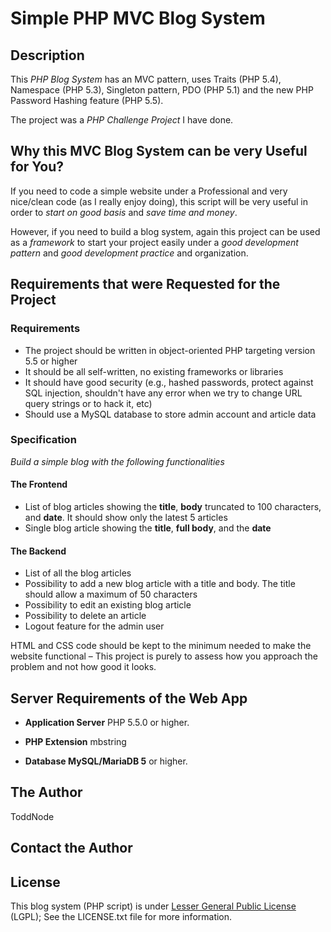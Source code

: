 # Simple PHP MVC Blog System


## Description

This *PHP Blog System* has an MVC pattern, uses Traits (PHP 5.4), Namespace (PHP 5.3), Singleton pattern, PDO (PHP 5.1) and the new PHP Password Hashing feature (PHP 5.5).

The project was a *PHP Challenge Project* I have done.


## Why this MVC Blog System can be very Useful for You?

If you need to code a simple website under a Professional and very nice/clean code (as I really enjoy doing), this script will be very useful in order to *start on good basis* and *save time and money*.

However, if you need to build a blog system, again this project can be used as a *framework* to start your project easily under a *good development pattern* and *good development practice* and organization.


## Requirements that were Requested for the Project

### Requirements

* The project should be written in object-oriented PHP targeting version 5.5 or higher
* It should be all self-written, no existing frameworks or libraries
* It should have good security (e.g., hashed passwords, protect against SQL injection, shouldn't have any error when we try to change URL query strings or to hack it, etc)
* Should use a MySQL database to store admin account and article data

### Specification

*Build a simple blog with the following functionalities*

#### The Frontend

* List of blog articles showing the **title**, **body** truncated to 100 characters, and **date**. It should show only the latest 5 articles
* Single blog article showing the **title**, **full body**, and the **date**

#### The Backend

* List of all the blog articles
* Possibility to add a new blog article with a title and body. The title should allow a maximum of 50 characters
* Possibility to edit an existing blog article
* Possibility to delete an article
* Logout feature for the admin user

HTML and CSS code should be kept to the minimum needed to make the website functional – This project is purely to assess how you approach the problem and not how good it looks.


## Server Requirements of the Web App

* **Application Server** PHP 5.5.0 or higher.

* **PHP Extension** mbstring

* **Database MySQL/MariaDB 5** or higher.


## The Author
ToddNode


## Contact the Author

## License

This blog system (PHP script) is under [Lesser General Public License](http://www.gnu.org/copyleft/lesser.html) (LGPL); See the LICENSE.txt file for more information.
